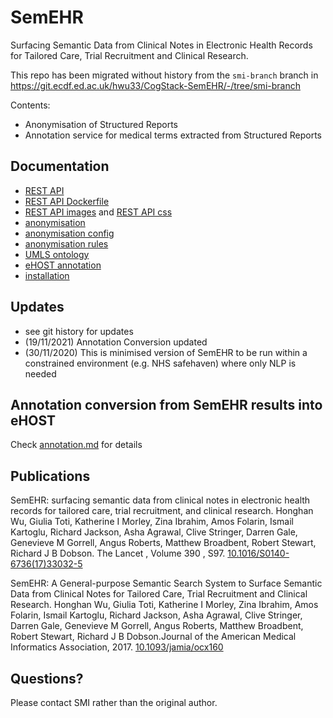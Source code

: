 # SemEHR

Surfacing Semantic Data from Clinical Notes in Electronic Health Records for Tailored Care, Trial Recruitment and Clinical Research.

This repo has been migrated without history from the `smi-branch` branch in https://git.ecdf.ed.ac.uk/hwu33/CogStack-SemEHR/-/tree/smi-branch

Contents:
* Anonymisation of Structured Reports
* Annotation service for medical terms extracted from Structured Reports

## Documentation

* [REST API](RESTful_service/README.md)
* [REST API Dockerfile](Dockerfile.md)
* [REST API images](RESTful_service/vis/images/README.md) and [REST API css](RESTful_service/vis/css/images/README.md)
* [anonymisation](anonymisation/README.md)
* [anonymisation config](anonymisation/conf/README.md)
* [anonymisation rules](anonymisation/conf/rules/README.md)
* [UMLS ontology](umls/README.md)
* [eHOST annotation](annotation.md)
* [installation](installation/readme.md)

## Updates

- see git history for updates
- (19/11/2021) Annotation Conversion updated
- (30/11/2020) This is minimised version of SemEHR to be run within a constrained environment (e.g. NHS safehaven) where only NLP is needed 

## Annotation conversion from SemEHR results into eHOST

Check [annotation.md](annotation.md) for details

## Publications

SemEHR: surfacing semantic data from clinical notes in electronic health records for tailored care, trial recruitment, and clinical research. Honghan Wu, Giulia Toti, Katherine I Morley, Zina Ibrahim, Amos Folarin, Ismail Kartoglu, Richard Jackson, Asha Agrawal, Clive Stringer, Darren Gale, Genevieve M Gorrell, Angus Roberts, Matthew Broadbent, Robert Stewart, Richard J B Dobson. The Lancet , Volume 390 , S97. [10.1016/S0140-6736(17)33032-5](http://dx.doi.org/10.1016/S0140-6736%2817%2933032-5)

SemEHR: A General-purpose Semantic Search System to Surface Semantic Data from Clinical Notes for Tailored Care, Trial Recruitment and Clinical Research. Honghan Wu, Giulia Toti, Katherine I Morley, Zina Ibrahim, Amos Folarin, Ismail Kartoglu, Richard Jackson, Asha Agrawal, Clive Stringer, Darren Gale, Genevieve M Gorrell, Angus Roberts, Matthew Broadbent, Robert Stewart, Richard J B Dobson.Journal of the American Medical Informatics Association, 2017. [10.1093/jamia/ocx160](http://dx.doi.org/10.1093/jamia/ocx160)

## Questions?

Please contact SMI rather than the original author.
